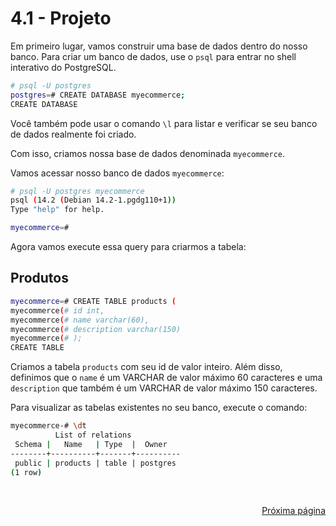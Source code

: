 # 4.1 - Projeto

Em primeiro lugar, vamos construir uma base de dados dentro do nosso banco. Para criar um banco de dados, use o `psql` para entrar no shell interativo do PostgreSQL.

```bash
# psql -U postgres
postgres=# CREATE DATABASE myecommerce;
CREATE DATABASE
```

Você também pode usar o comando `\l` para listar e verificar se seu banco de dados realmente foi criado.

Com isso, criamos nossa base de dados denominada `myecommerce`.

Vamos acessar nosso banco de dados `myecommerce`:

```bash
# psql -U postgres myecommerce
psql (14.2 (Debian 14.2-1.pgdg110+1))
Type "help" for help.

myecommerce=#
```

Agora vamos execute essa query para criarmos a tabela:

## Produtos

```bash
myecommerce=# CREATE TABLE products (
myecommerce(# id int,
myecommerce(# name varchar(60),
myecommerce(# description varchar(150)
myecommerce(# );
CREATE TABLE
```

Criamos a tabela `products` com seu id de valor inteiro. Além disso, definimos que o `name` é um VARCHAR de valor máximo 60 caracteres e uma `description` que também é um VARCHAR de valor máximo 150 caracteres.

Para visualizar as tabelas existentes no seu banco, execute o comando:

```bash
myecommerce-# \dt
          List of relations
 Schema |   Name   | Type  |  Owner
--------+----------+-------+----------
 public | products | table | postgres
(1 row)
```

<br/>
<div style="text-align: right">

[Próxima página](/contents/4%20-%20Projeto/2-Inserindo%20valores.md)

</div>